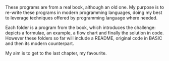 These programs are from a real book, although an old one. My purpose is to re-write these programs in modern programming languages, doing my best to leverage techniques offered by programming language where needed.

Each folder is a program from the book, which introduces the challenge: depicts a formulae, an example, a flow chart and finally the solution in code. However these folders so far will include a README, original code in BASIC and then its modern counterpart.

My aim is to get to the last chapter, my favourite.
